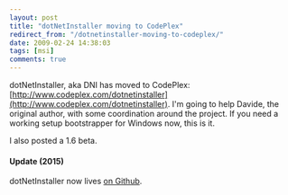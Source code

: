 ```yaml
---
layout: post
title: "dotNetInstaller moving to CodePlex"
redirect_from: "/dotnetinstaller-moving-to-codeplex/"
date: 2009-02-24 14:38:03
tags: [msi]
comments: true
---
```

dotNetInstaller, aka DNI has moved to CodePlex: [http://www.codeplex.com/dotnetinstaller](http://www.codeplex.com/dotnetinstaller). I'm going to help Davide, the original author, with some coordination around the project. If you need a working setup bootstrapper for Windows now, this is it.

I also posted a 1.6 beta.

#### Update (2015)

dotNetInstaller now lives [on Github](https://github.com/dblock/dotnetinstaller).
